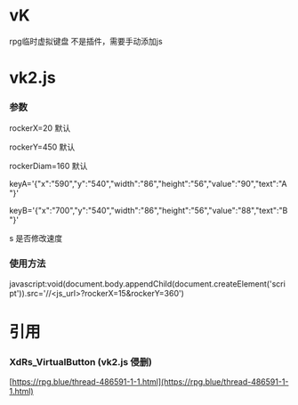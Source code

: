 # vK
rpg临时虚拟键盘
不是插件，需要手动添加js

# vk2.js 
### 参数
rockerX=20 默认

rockerY=450 默认

rockerDiam=160  默认

keyA='{"x":"590","y":"540","width":"86","height":"56","value":"90","text":"A"}' 

keyB='{"x":"700","y":"540","width":"86","height":"56","value":"88","text":"B"}'

s 是否修改速度
### 使用方法
javascript:void(document.body.appendChild(document.createElement('script')).src='//<js_url>?rockerX=15&rockerY=360')
# 引用
### XdRs_VirtualButton (vk2.js 侵删)
[https://rpg.blue/thread-486591-1-1.html](https://rpg.blue/thread-486591-1-1.html)
